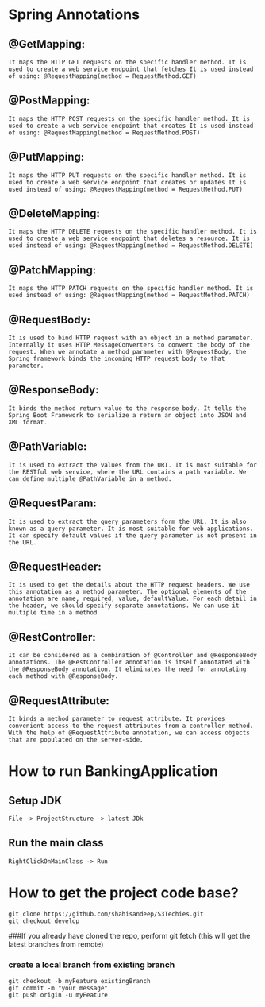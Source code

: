 # Spring Annotations 
## @GetMapping: 
    It maps the HTTP GET requests on the specific handler method. It is used to create a web service endpoint that fetches It is used instead of using: @RequestMapping(method = RequestMethod.GET)
## @PostMapping: 
    It maps the HTTP POST requests on the specific handler method. It is used to create a web service endpoint that creates It is used instead of using: @RequestMapping(method = RequestMethod.POST)
## @PutMapping: 
    It maps the HTTP PUT requests on the specific handler method. It is used to create a web service endpoint that creates or updates It is used instead of using: @RequestMapping(method = RequestMethod.PUT)
## @DeleteMapping: 
    It maps the HTTP DELETE requests on the specific handler method. It is used to create a web service endpoint that deletes a resource. It is used instead of using: @RequestMapping(method = RequestMethod.DELETE)
## @PatchMapping: 
    It maps the HTTP PATCH requests on the specific handler method. It is used instead of using: @RequestMapping(method = RequestMethod.PATCH)
## @RequestBody: 
    It is used to bind HTTP request with an object in a method parameter. Internally it uses HTTP MessageConverters to convert the body of the request. When we annotate a method parameter with @RequestBody, the Spring framework binds the incoming HTTP request body to that parameter.
## @ResponseBody: 
    It binds the method return value to the response body. It tells the Spring Boot Framework to serialize a return an object into JSON and XML format.
## @PathVariable: 
    It is used to extract the values from the URI. It is most suitable for the RESTful web service, where the URL contains a path variable. We can define multiple @PathVariable in a method.
## @RequestParam: 
    It is used to extract the query parameters form the URL. It is also known as a query parameter. It is most suitable for web applications. It can specify default values if the query parameter is not present in the URL.
## @RequestHeader: 
    It is used to get the details about the HTTP request headers. We use this annotation as a method parameter. The optional elements of the annotation are name, required, value, defaultValue. For each detail in the header, we should specify separate annotations. We can use it multiple time in a method
## @RestController: 
    It can be considered as a combination of @Controller and @ResponseBody annotations. The @RestController annotation is itself annotated with the @ResponseBody annotation. It eliminates the need for annotating each method with @ResponseBody.
## @RequestAttribute: 
    It binds a method parameter to request attribute. It provides convenient access to the request attributes from a controller method. With the help of @RequestAttribute annotation, we can access objects that are populated on the server-side.

# How to run BankingApplication
## Setup JDK
    File -> ProjectStructure -> latest JDk
## Run the main class
    RightClickOnMainClass -> Run
    
# How to get the project code base?
    git clone https://github.com/shahisandeep/S3Techies.git
    git checkout develop
    
###If you already have cloned the repo, perform
    git fetch (this will get the latest branches from remote)
    
### create a local branch from existing branch
    git checkout -b myFeature existingBranch
    git commit -m "your message"
    git push origin -u myFeature
    
    
